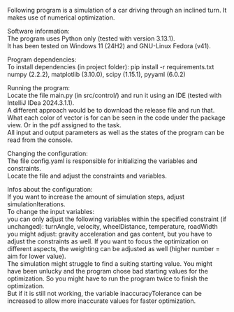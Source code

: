 Following program is a simulation of a car driving through an inclined turn. It makes use of numerical optimization.


Software information: <br/>
The program uses Python only (tested with version 3.13.1). <br/>
It has been tested on Windows 11 (24H2) and GNU-Linux Fedora (v41). <br/>


Program dependencies: <br/>
To install dependencies (in project folder): pip install -r requirements.txt <br/>
numpy (2.2.2), matplotlib (3.10.0), scipy (1.15.1), pyyaml (6.0.2) <br/>


Running the program: <br/>
Locate the file main.py (in src/control/) and run it using an IDE (tested with IntelliJ IDea 2024.3.1.1). <br/>
A different approach would be to download the release file and run that. <br/>
What each color of vector is for can be seen in the code under the package view. Or in the pdf assigned to the task. <br/>
All input and output parameters as well as the states of the program can be read from the console. <br/>


Changing the configuration: <br/>
The file config.yaml is responsible for initializing the variables and constraints. <br/>
Locate the file and adjust the constraints and variables. <br/>


Infos about the configuration: <br/>
If you want to increase the amount of simulation steps, adjust simulationIterations. <br/>
To change the input variables: <br/>
you can only adjust the following variables within the specified constraint (if unchanged): turnAngle, velocity, wheelDistance, temperature, roadWidth <br/>
you might adjust: gravity acceleration and gas content, but you have to adjust the constraints as well. If you want to focus the optimization on different aspects, the weighting can be adjusted as well (higher number = aim for lower value). <br/>
The simulation might struggle to find a suiting starting value. You might have been unlucky and the program chose bad starting values for the optimization. So you might have to run the program twice to finish the optimization. <br/>
But if it is still not working, the variable inaccuracyTolerance can be increased to allow more inaccurate values for faster optimization. <br/>
